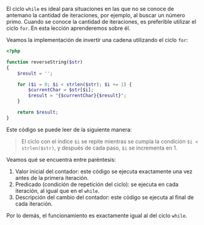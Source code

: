 El ciclo `while` es ideal para situaciones en las que no se conoce de antemano la cantidad de iteraciones, por ejemplo, al buscar un número primo. Cuando se conoce la cantidad de iteraciones, es preferible utilizar el ciclo `for`. En esta lección aprenderemos sobre él.

Veamos la implementación de invertir una cadena utilizando el ciclo `for`:

```php
<?php

function reverseString($str)
{
    $result = '';

    for ($i = 0; $i < strlen($str); $i += 1) {
        $currentChar = $str[$i];
        $result = "{$currentChar}{$result}";
    }

    return $result;
}
```


Este código se puede leer de la siguiente manera:

> El ciclo con el índice `$i` se repite mientras se cumpla la condición `$i < strlen($str)`, y después de cada paso, `$i` se incrementa en 1.

Veamos qué se encuentra entre paréntesis:

1. Valor inicial del contador: este código se ejecuta exactamente una vez antes de la primera iteración.
2. Predicado (condición de repetición del ciclo): se ejecuta en cada iteración, al igual que en el `while`.
3. Descripción del cambio del contador: este código se ejecuta al final de cada iteración.

Por lo demás, el funcionamiento es exactamente igual al del ciclo `while`.
